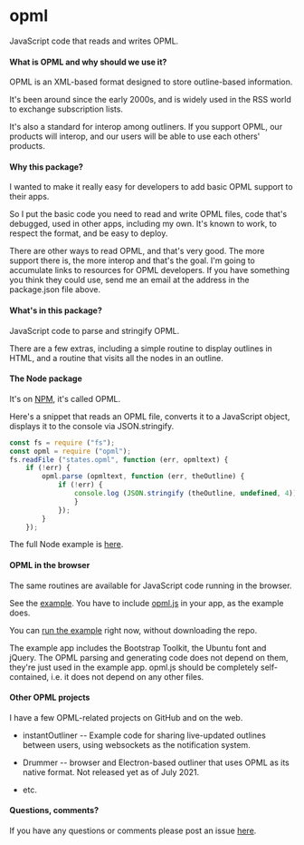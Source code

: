 # opml

JavaScript code that reads and writes OPML.

#### What is OPML and why should we use it?

OPML is an XML-based format designed to store outline-based information. 

It's been around since the early 2000s, and is widely used in the RSS world to exchange subscription lists. 

It's also a standard for interop among outliners. If you support OPML, our products will interop, and our users will be able to use each others' products. 

#### Why this package?

I wanted to make it really easy for developers to add basic OPML support to their apps.

So I put the basic code you need to read and write OPML files, code that's debugged, used in other apps, including my own. It's known to work, to respect the format, and be easy to deploy.

There are other ways to read OPML, and that's very good. The more support there is, the more interop and that's the goal. I'm going to accumulate links to resources for OPML developers. If you have something you think they could use, send me an email at the address in the package.json file above. 

#### What's in this package?

JavaScript code to parse and stringify OPML.

There are a few extras, including a simple routine to display outlines in HTML, and a routine that visits all the nodes in an outline. 

#### The Node package

It's on <a href="https://www.npmjs.com/package/opml">NPM</a>, it's called OPML.

Here's a snippet that reads an OPML file, converts it to a JavaScript object, displays it to the console via JSON.stringify.

```javascriptconst fs = require ("fs");const opml = require ("opml");fs.readFile ("states.opml", function (err, opmltext) {	if (!err) {		opml.parse (opmltext, function (err, theOutline) {			if (!err) {				console.log (JSON.stringify (theOutline, undefined, 4));				}			});		}	});```

The full Node example is <a href="https://github.com/scripting/opmlPackage/blob/main/examples/parsing/test.js">here</a>. 

#### OPML in the browser

The same routines are available for JavaScript code running in the browser. 

See the <a href="https://github.com/scripting/opmlPackage/tree/main/client">example</a>. You have to include <a href="https://github.com/scripting/opmlPackage/blob/main/client/opml.js">opml.js</a> in your app, as the example does. 

You can <a href="http://scripting.com/code/opmlpackage/client/index.html">run the example</a> right now, without downloading the repo.

The example app includes the Bootstrap Toolkit, the Ubuntu font and jQuery. The OPML parsing and generating code does not depend on them, they're just used in the example app. opml.js should be completely self-contained, i.e. it does not depend on any other files.

#### Other OPML projects

I have a few OPML-related projects on GitHub and on the web. 

* instantOutliner -- Example code for sharing live-updated outlines between users, using websockets as the notification system.

* Drummer -- browser and Electron-based outliner that uses OPML as its native format. Not released yet as of July 2021.

* etc.

#### Questions, comments?

If you have any questions or comments please post an issue <a href="https://github.com/scripting/opmlPackage/issues">here</a>. 

